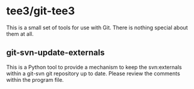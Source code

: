 # tee3/git-tee3

This is a small set of tools for use with Git.  There is nothing
special about them at all.

## git-svn-update-externals

This is a Python tool to provide a mechanism to keep the svn:externals
within a git-svn git repository up to date.  Please review the
comments within the program file.
